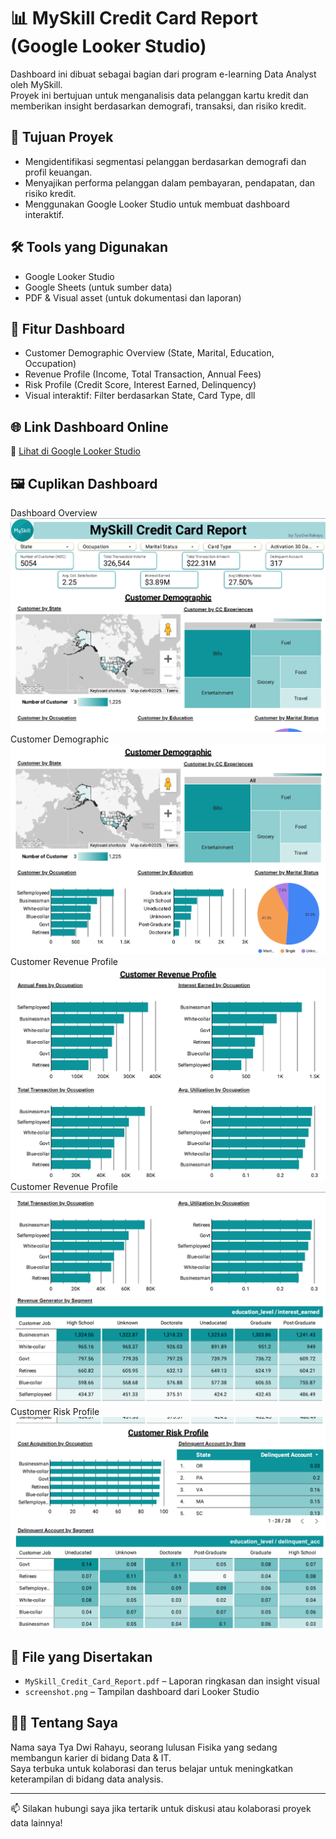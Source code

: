 # 📊 MySkill Credit Card Report (Google Looker Studio)

Dashboard ini dibuat sebagai bagian dari program e-learning Data Analyst oleh MySkill.  
Proyek ini bertujuan untuk menganalisis data pelanggan kartu kredit dan memberikan insight berdasarkan demografi, transaksi, dan risiko kredit.


## 🎯 Tujuan Proyek

- Mengidentifikasi segmentasi pelanggan berdasarkan demografi dan profil keuangan.
- Menyajikan performa pelanggan dalam pembayaran, pendapatan, dan risiko kredit.
- Menggunakan Google Looker Studio untuk membuat dashboard interaktif.


## 🛠 Tools yang Digunakan

- Google Looker Studio
- Google Sheets (untuk sumber data)
- PDF & Visual asset (untuk dokumentasi dan laporan)


## 📌 Fitur Dashboard

- Customer Demographic Overview (State, Marital, Education, Occupation)
- Revenue Profile (Income, Total Transaction, Annual Fees)
- Risk Profile (Credit Score, Interest Earned, Delinquency)
- Visual interaktif: Filter berdasarkan State, Card Type, dll


## 🌐 Link Dashboard Online

🔗 [Lihat di Google Looker Studio](https://lookerstudio.google.com/reporting/9d3306ae-24e5-4448-801e-40d6acc86714)


## 🖼️ Cuplikan Dashboard

  Dashboard Overview
  [![Screenshot 1](screenshot1.png)](screenshot1.png)
  Customer Demographic
  [![Screenshot 2](screenshot2.png)](screenshot2.png)
  Customer Revenue Profile
  [![Screenshot 3](screenshot3.png)](screenshot3.png)
  Customer Revenue Profile
  [![Screenshot 4](screenshot4.png)](screenshot4.png)
  Customer Risk Profile
  [![Screenshot 5](screenshot5.png)](screenshot5.png)


## 📄 File yang Disertakan

- `MySkill_Credit_Card_Report.pdf` – Laporan ringkasan dan insight visual
- `screenshot.png` – Tampilan dashboard dari Looker Studio


## 👩‍💻 Tentang Saya

Nama saya Tya Dwi Rahayu, seorang lulusan Fisika yang sedang membangun karier di bidang Data & IT.  
Saya terbuka untuk kolaborasi dan terus belajar untuk meningkatkan keterampilan di bidang data analysis.

---

📫 Silakan hubungi saya jika tertarik untuk diskusi atau kolaborasi proyek data lainnya!








